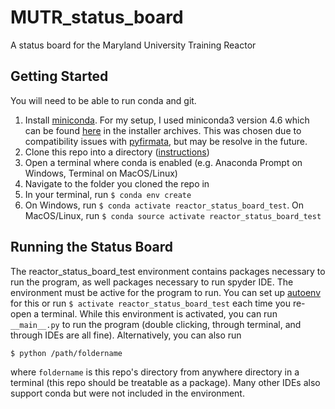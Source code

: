 # MUTR_status_board
A status board for the Maryland University Training Reactor

## Getting Started
You will need to be able to run conda and git.

1. Install [miniconda](https://docs.conda.io/en/latest/miniconda.html). For my setup, I used miniconda3 version 4.6 which can be found [here](https://repo.anaconda.com/miniconda/) in the installer archives. This was chosen due to compatibility issues with [pyfirmata](https://pypi.org/project/pyFirmata/), but may be resolve in the future.
2. Clone this repo into a directory ([instructions](https://help.github.com/en/github/creating-cloning-and-archiving-repositories/cloning-a-repository))
3. Open a terminal where conda is enabled (e.g. Anaconda Prompt on Windows, Terminal on MacOS/Linux)
4. Navigate to the folder you cloned the repo in
5. In your terminal, run `$ conda env create`
6. On Windows, run `$ conda activate reactor_status_board_test`. On MacOS/Linux, run `$ conda source activate reactor_status_board_test`

## Running the Status Board
The reactor_status_board_test environment contains packages necessary to run the program, as well packages necessary to run spyder IDE. The environment must be active for the program to run. You can set up [autoenv](https://github.com/inishchith/autoenv) for this or run `$ activate reactor_status_board_test` each time you re-open a terminal. While this environment is activated, you can run `__main__.py` to run the program (double clicking, through terminal, and through IDEs are all fine). Alternatively, you can also run

`$ python /path/foldername`

where `foldername` is this repo's directory from anywhere directory in a terminal (this repo should be treatable as a package). Many other IDEs also support conda but were not included in the environment.
